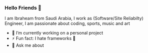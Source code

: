### Hello Friends 👋

I am Ibraheam from Saudi Arabia, I work as (Software/Site Reliabilty) Engineer, I am passionate about coding, sports, music and art 
- 🔭 I’m currently working on a personal project
- ⚡ Fun fact: I hate frameworks :zany_face:
- 💬 Ask me about

